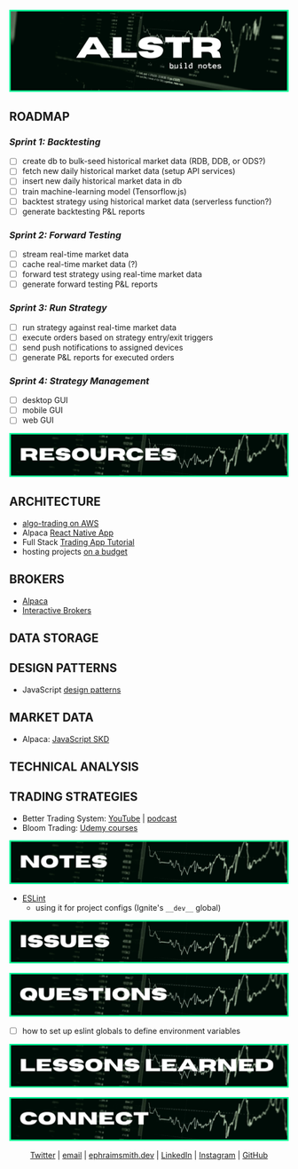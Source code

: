![alstr build notes graphic](./readme/bn_title.png)

<!-- #region info -->

## **ROADMAP**

### _**Sprint 1:** Backtesting_

- [ ] create db to bulk-seed historical market data (RDB, DDB, or ODS?)
- [ ] fetch new daily historical market data (setup API services)
- [ ] insert new daily historical market data in db
- [ ] train machine-learning model (Tensorflow.js)
- [ ] backtest strategy using historical market data (serverless function?)
- [ ] generate backtesting P&L reports

### _**Sprint 2:** Forward Testing_

- [ ] stream real-time market data
- [ ] cache real-time market data (?)
- [ ] forward test strategy using real-time market data
- [ ] generate forward testing P&L reports

### _**Sprint 3:** Run Strategy_

- [ ] run strategy against real-time market data
- [ ] execute orders based on strategy entry/exit triggers
- [ ] send push notifications to assigned devices
- [ ] generate P&L reports for executed orders

### _**Sprint 4:** Strategy Management_

- [ ] desktop GUI
- [ ] mobile GUI
- [ ] web GUI

<!-- #endregion /info -->

<!-- #region resources -->

![alstr resources graphic](./readme/bn_resources.png)

## **ARCHITECTURE**

- [algo-trading on AWS](https://aws.amazon.com/blogs/industries/algorithmic-trading-on-aws-with-amazon-sagemaker-and-aws-data-exchange/)
- Alpaca [React Native App](https://github.com/hackingthemarkets/alpaca-react-native)
- Full Stack [Trading App Tutorial](https://hackingthemarkets.com/)
- hosting projects [on a budget](https://www.youtube.com/watch?v=Kx_1NYYJS7Q&list=WL&index=5)

## **BROKERS**

- [Alpaca](https://alpaca.markets/)
- [Interactive Brokers](https://www.interactivebrokers.com/en/home.php)

## **DATA STORAGE**

## **DESIGN PATTERNS**

- JavaScript [design patterns](https://www.patterns.dev)

## **MARKET DATA**

- Alpaca: [JavaScript SKD](https://github.com/alpacahq/alpaca-trade-api-js)

## **TECHNICAL ANALYSIS**

## **TRADING STRATEGIES**

- Better Trading System: [YouTube]() | [podcast]()
- Bloom Trading: [Udemy courses](https://www.udemy.com/user/mtg-team/)

<!-- #endregion /resources -->

<!-- #region notes -->

![alstr notes graphic](./readme/bn_notes.png)

- [ESLint](https://eslint.org/docs/about/)
  - using it for project configs (Ignite's `__dev__` global)

<!-- #endregion /notes -->

![alstr issues graphic](./readme/bn_issues.png)

![alstr questions graphic](./readme/bn_questions.png)

- [ ] how to set up eslint globals to define environment variables

![alstr lessons-learned graphic](./readme/bn_lessons-learned.png)

<!-- #region connect -->

![alstr connect graphic](./readme/rm_connect.png)

<div align='center'>

[Twitter](https://twitter.com/ephraimsmithdev) |
[email](mailto:github@ephraimsmith.dev) |
[ephraimsmith.dev](https://ephraimsmith.dev) |
[LinkedIn](https://linkedin.com/in/ephraimsmithdev) |
[Instagram](https://instagram.com/ephraimsmithdev) |
[GitHub](https://github.com/ephraimsmithdev)

</div>

<!-- #endregion /connect -->
